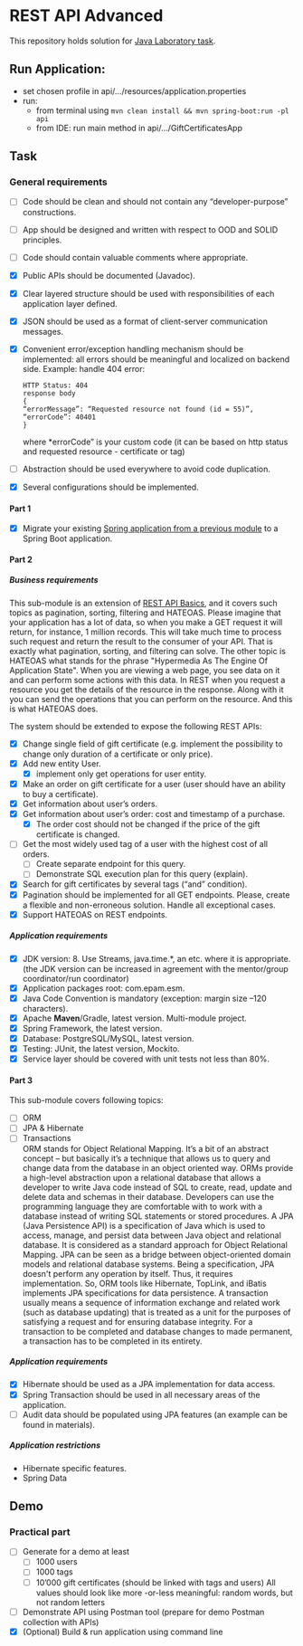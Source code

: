 # REST API Advanced
This repository holds solution for [Java Laboratory task](https://github.com/mjc-school/MJC-School/blob/old/stage%20%233/java/module%20%233.%20REST%20API%20Advanced/rest_api_advanced.md).

## Run Application: 
- set chosen profile in api/.../resources/application.properties   
- run:  
  - from terminal using `mvn clean install && mvn spring-boot:run -pl api`   
  - from IDE: run main method in api/.../GiftCertificatesApp

## Task
### General requirements

- [ ] Code should be clean and should not contain any “developer-purpose” constructions.
- [ ] App should be designed and written with respect to OOD and SOLID principles.
- [ ] Code should contain valuable comments where appropriate.
- [x] Public APIs should be documented (Javadoc).
- [x] Clear layered structure should be used with responsibilities of each application layer defined.
- [x] JSON should be used as a format of client-server communication messages.
- [x] Convenient error/exception handling mechanism should be implemented: all errors should be meaningful and localized on backend side. Example: handle 404 error:

      HTTP Status: 404
      response body    
      {
      “errorMessage”: “Requested resource not found (id = 55)”,
      “errorCode”: 40401
      }

  where *errorCode” is your custom code (it can be based on http status and requested resource - certificate or tag)
- [ ] Abstraction should be used everywhere to avoid code duplication.
- [x] Several configurations should be implemented.

#### Part 1

- [x] Migrate your existing [Spring application from a previous module](https://github.com/asilenko/gift-certificates) to a Spring Boot application.

#### Part 2

##### Business requirements

This sub-module is an extension of [REST API Basics](https://github.com/mjc-school/MJC-School/blob/old/stage%20%233/java/module%20%232.%20REST%20API%20Basics/rest_api_basics_task.md), and it covers such topics as pagination, sorting, filtering and HATEOAS. Please imagine that your application has a lot of data, so when you make a GET request it will return, for instance, 1 million records. This will take much time to process such request and return the result to the consumer of your API. That is exactly what pagination, sorting, and filtering can solve. The other topic is HATEOAS what stands for the phrase "Hypermedia As The Engine Of Application State". When you are viewing a web page, you see data on it and can perform some actions with this data. In REST when you request a resource you get the details of the resource in the response. Along with it you can send the operations that you can perform on the resource. And this is what HATEOAS does.

The system should be extended to expose the following REST APIs:
- [x] Change single field of gift certificate (e.g. implement the possibility to change only duration of a certificate or only price).
- [x] Add new entity User.
  - [x] implement only get operations for user entity.
- [x] Make an order on gift certificate for a user (user should have an ability to buy a certificate).
- [x] Get information about user’s orders.
- [x] Get information about user’s order: cost and timestamp of a purchase.
  - [x] The order cost should not be changed if the price of the gift certificate is changed.
- [ ] Get the most widely used tag of a user with the highest cost of all orders.
  - [ ] Create separate endpoint for this query.
  - [ ] Demonstrate SQL execution plan for this query (explain).
- [x] Search for gift certificates by several tags (“and” condition).
- [x] Pagination should be implemented for all GET endpoints. Please, create a flexible and non-erroneous solution. Handle all exceptional cases.
- [x] Support HATEOAS on REST endpoints.

##### Application requirements

- [x] JDK version: 8. Use Streams, java.time.*, an etc. where it is appropriate. (the JDK version can be increased in agreement with the mentor/group coordinator/run coordinator)
- [x] Application packages root: com.epam.esm.
- [x] Java Code Convention is mandatory (exception: margin size –120 characters).
- [x] Apache **Maven**/Gradle, latest version. Multi-module project.
- [x] Spring Framework, the latest version.
- [x] Database: PostgreSQL/MySQL, latest version.
- [x] Testing: JUnit, the latest version, Mockito.
- [x] Service layer should be covered with unit tests not less than 80%.

#### Part 3

This sub-module covers following topics:
- [ ] ORM
- [ ] JPA & Hibernate
- [ ] Transactions  
 ORM stands for Object Relational Mapping. It’s a bit of an abstract concept – but basically it’s a technique that allows us to query and change data from the database in an object oriented way. ORMs provide a high-level abstraction upon a relational database that allows a developer to write Java code instead of SQL to create, read, update and delete data and schemas in their database. Developers can use the programming language they are comfortable with to work with a database instead of writing SQL statements or stored procedures. A JPA (Java Persistence API) is a specification of Java which is used to access, manage, and persist data between Java object and relational database. It is considered as a standard approach for Object Relational Mapping. JPA can be seen as a bridge between object-oriented domain models and relational database systems. Being a specification, JPA doesn't perform any operation by itself. Thus, it requires implementation. So, ORM tools like Hibernate, TopLink, and iBatis implements JPA specifications for data persistence. A transaction usually means a sequence of information exchange and related work (such as database updating) that is treated as a unit for the purposes of satisfying a request and for ensuring database integrity. For a transaction to be completed and database changes to made permanent, a transaction has to be completed in its entirety.

##### Application requirements

- [x] Hibernate should be used as a JPA implementation for data access.
- [x] Spring Transaction should be used in all necessary areas of the application.
- [ ] Audit data should be populated using JPA features (an example can be found in materials).

##### Application restrictions

- Hibernate specific features.
- Spring Data

## Demo
### Practical part

- [ ] Generate for a demo at least
  - [ ] 1000 users
  - [ ] 1000 tags
  - [ ] 10’000 gift certificates (should be linked with tags and users)
   All values should look like more -or-less meaningful: random words, but not random letters
- [ ] Demonstrate API using Postman tool (prepare for demo Postman collection with APIs)
- [x] (Optional) Build & run application using command line
